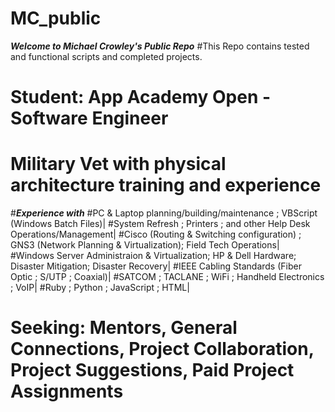 # MC_public
***Welcome to Michael Crowley's Public Repo***
#This Repo contains tested and functional scripts and completed projects.
# Student: App Academy Open - Software Engineer
# Military Vet with physical architecture training and experience
#***Experience with*** 
#PC & Laptop planning/building/maintenance ; VBScript (Windows Batch Files)| 
#System Refresh ; Printers ; and other Help Desk Operations/Management|
#Cisco (Routing & Switching configuration) ; GNS3 (Network Planning & Virtualization); Field Tech Operations|
#Windows Server Administraion & Virtualization; HP & Dell Hardware; Disaster Mitigation; Disaster Recovery|
#IEEE Cabling Standards (Fiber Optic ; S/UTP ; Coaxial)|
#SATCOM ; TACLANE ; WiFi ; Handheld Electronics ; VoIP|
#Ruby ; Python ; JavaScript ; HTML|
# Seeking: Mentors, General Connections, Project Collaboration, Project Suggestions, Paid Project Assignments
